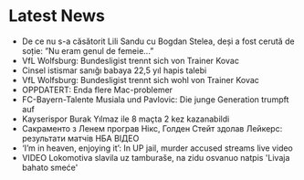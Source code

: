 # Latest News
-  De ce nu s-a căsătorit Lili Sandu cu Bogdan Stelea, deși a fost cerută de soție: ”Nu eram genul de femeie...”
-  VfL Wolfsburg: Bundesligist trennt sich von Trainer Kovac
-  Cinsel istismar sanığı babaya 22,5 yıl hapis talebi
-  VfL Wolfsburg: Bundesligist trennt sich wohl von Trainer Kovac
-  OPPDATERT: Enda flere Mac-problemer
-  FC-Bayern-Talente Musiala und Pavlovic: Die junge Generation trumpft auf
-  Kayserispor Burak Yılmaz ile 8 maçta 2 kez kazanabildi
-  Сакраменто з Ленем програв Нікс, Голден Стейт здолав Лейкерс: результати матчів НБА ВІДЕО
-  ‘I’m in heaven, enjoying it’: In UP jail, murder accused streams live video
-  VIDEO Lokomotiva slavila uz tamburaše, na zidu osvanuo natpis 'Livaja bahato smeće'
